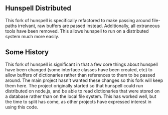 Hunspell Distributed
--------------------
This fork of hunspell is specifically refactored to make passing around file-paths irrelvant, raw buffers are passed instead. Additionally, all extraneous tools have been removed. This allows hunspell to run on a distributed system much more easily.

Some History
------------
This fork of hunspell is significant in that a few core things about hunspell have been changed (some interface classes have been created, etc) to allow buffers of dictionaries rather than references to them to be passed around. The main project hasn't wanted these changes so this fork will keep them here. The project originally started so that hunspell could run distributed on node.js, and be able to read dictionaries that were stored on a database rather than on the local file system. This has worked well, but the time to split has come, as other projects have expressed interest in using this code.